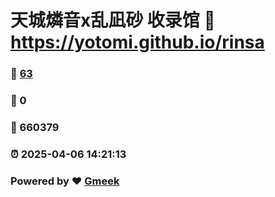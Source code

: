 # 天城燐音x乱凪砂 收录馆 :link: https://yotomi.github.io/rinsa 
### :page_facing_up: [63](https://yotomi.github.io/rinsa/tag.html) 
### :speech_balloon: 0 
### :hibiscus: 660379 
### :alarm_clock: 2025-04-06 14:21:13 
### Powered by :heart: [Gmeek](https://github.com/Meekdai/Gmeek)
